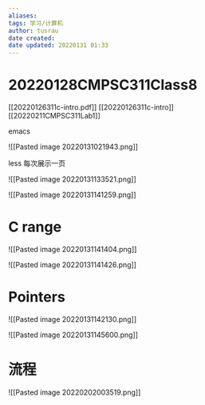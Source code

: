 ```yaml
---
aliases: 
tags: 学习/计算机
author: tusrau
date created: 
date updated: 20220131 01:33
---
```


# 20220128CMPSC311Class8

[[20220126311c-intro.pdf]]
[[20220126311c-intro]]
[[20220211CMPSC311Lab1]]

emacs

![[Pasted image 20220131021943.png]]

less 每次展示一页

![[Pasted image 20220131133521.png]]

 ![[Pasted image 20220131141259.png]]

 # C range
 ![[Pasted image 20220131141404.png]]

 ![[Pasted image 20220131141426.png]]
 # Pointers
 ![[Pasted image 20220131142130.png]]


 ![[Pasted image 20220131145600.png]]

# 流程

 ![[Pasted image 20220202003519.png]]